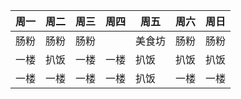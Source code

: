 | 周一 | 周二 | 周三 | 周四 | 周五   | 周六 | 周日 |
| ---- | ---- | ---- | ---- | ------ | ---- | ---- |
| 肠粉 | 肠粉 | 肠粉 |      | 美食坊 | 肠粉 | 肠粉 |
| 一楼 | 扒饭 | 一楼 | 一楼 | 扒饭   | 扒饭 | 扒饭 |
| 一楼 | 一楼 | 一楼 | 一楼 | 扒饭   | 一楼 | 一楼 |

